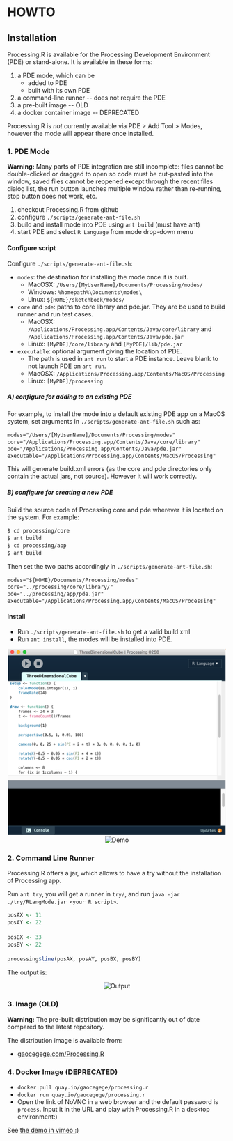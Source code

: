 # HOWTO

## Installation

Processing.R is available for the Processing Development Environment (PDE) or stand-alone. It is available in these forms:

1. a PDE mode, which can be
   -  added to PDE
   -  built with its own PDE
2. a command-line runner -- does not require the PDE
3. a pre-built image -- OLD
4. a docker container image -- DEPRECATED

Processing.R is *not* currently available via PDE > Add Tool > Modes, however the mode will appear there once installed.

### 1. PDE Mode

**Warning:** Many parts of PDE integration are still incomplete: files cannot be double-clicked or dragged to open so code must be cut-pasted into the window, saved files cannot be reopened except through the recent files dialog list, the run button launches multiple window rather than re-running, stop button does not work, etc.

1. checkout Processing.R from github
2. configure `./scripts/generate-ant-file.sh`
3. build and install mode into PDE using `ant build` (must have ant)
4. start PDE and select `R Language` from mode drop-down menu

#### Configure script

Configure `./scripts/generate-ant-file.sh`:

- `modes`: the destination for installing the mode once it is built.  
   -  MacOSX: `/Users/[MyUserName]/Documents/Processing/modes/`
   -  Windows: `%homepath%\Documents\modes\`
   -  Linux: `${HOME}/sketchbook/modes/`
- `core` and `pde`: paths to core library and pde.jar. They are be used to build runner and run test cases.
   -  MacOSX: `/Applications/Processing.app/Contents/Java/core/library` and `/Applications/Processing.app/Contents/Java/pde.jar`
   -  Linux: `[MyPDE]/core/library` and `[MyPDE]/lib/pde.jar`
- `executable`: optional argument giving the location of PDE.
   -  The path is used in `ant run` to start a PDE instance. Leave blank to not launch PDE on `ant run`.
   -  MacOSX: `/Applications/Processing.app/Contents/MacOS/Processing`
   -  Linux: `[MyPDE]/processing`

##### A) configure for adding to an existing PDE

For example, to install the mode into a default existing PDE app on a MacOS system, set arguments in `./scripts/generate-ant-file.sh` such as:

```
modes="/Users/[MyUserName]/Documents/Processing/modes"
core="/Applications/Processing.app/Contents/Java/core/library"
pde="/Applications/Processing.app/Contents/Java/pde.jar"
executable="/Applications/Processing.app/Contents/MacOS/Processing"
```

This will generate build.xml errors (as the core and pde directories only contain the actual jars, not source). However it will work correctly.

##### B) configure for creating a new PDE

Build the source code of Processing core and pde wherever it is located on the system. For example:

```bash
$ cd processing/core
$ ant build
$ cd processing/app
$ ant build
```

Then set the two paths accordingly in `./scripts/generate-ant-file.sh`:

```
modes="${HOME}/Documents/Processing/modes"
core="../processing/core/library/"
pde="../processing/app/pde.jar"
executable="/Applications/Processing.app/Contents/MacOS/Processing"
```

#### Install

* Run `./scripts/generate-ant-file.sh` to get a valid build.xml
* Run `ant install`, the modes will be installed into PDE.

<div align="center">
	<img src="./img/editor.png" alt="Editor" width="500">
</div>

<div align="center">
	<img src="./img/demo.gif" alt="Demo" width="300">
</div>


### 2. Command Line Runner

Processing.R offers a jar, which allows to have a try without the installation of Processing app. 

Run `ant try`, you will get a runner in `try/`, and run `java -jar ./try/RLangMode.jar <your R script>`.

```r
posAX <- 11
posAY <- 22

posBX <- 33
posBY <- 22

processing$line(posAX, posAY, posBX, posBY)
```

The output is:

<div align="center">
	<img src="./img/demo.png" alt="Output" width="100">
</div>

### 3. Image (OLD)

**Warning:** The pre-built distribution may be significantly out of date compared to the latest repository.

The distribution image is available from:

-  [gaocegege.com/Processing.R](http://gaocegege.com/Processing.R)

### 4. Docker Image (DEPRECATED)

* `docker pull quay.io/gaocegege/processing.r`
* `docker run quay.io/gaocegege/processing.r`
* Open the link of NoVNC in a web browser and the default password is `process`. Input it in the URL and play with Processing.R in a desktop environment:)

See [the demo in vimeo :)](https://vimeo.com/207571123)
